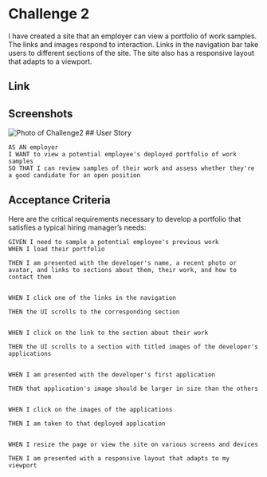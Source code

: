 # Challenge 2

I have created a site that an employer can view a portfolio of work samples. The links and images respond to interaction. Links in the navigation bar take users to different sections of the site. The site also has a responsive layout that adapts to a viewport.

## Link



## Screenshots 

<img src="./assets/images/challenge2.png" alt="Photo of Challenge2" title="Photo of Challenge2">
## User Story

```
AS AN employer
I WANT to view a potential employee's deployed portfolio of work samples
SO THAT I can review samples of their work and assess whether they're a good candidate for an open position
```


## Acceptance Criteria

Here are the critical requirements necessary to develop a portfolio that satisfies a typical hiring manager’s needs:

```
GIVEN I need to sample a potential employee's previous work
WHEN I load their portfolio

THEN I am presented with the developer's name, a recent photo or avatar, and links to sections about them, their work, and how to contact them


WHEN I click one of the links in the navigation

THEN the UI scrolls to the corresponding section


WHEN I click on the link to the section about their work

THEN the UI scrolls to a section with titled images of the developer's applications


WHEN I am presented with the developer's first application

THEN that application's image should be larger in size than the others


WHEN I click on the images of the applications

THEN I am taken to that deployed application


WHEN I resize the page or view the site on various screens and devices

THEN I am presented with a responsive layout that adapts to my viewport